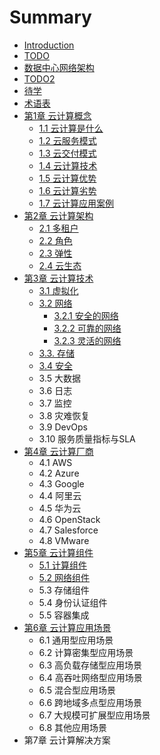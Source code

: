 # Summary

* [Introduction](README.md)
* [TODO](todo.md)
* [数据中心网络架构](shu-ju-zhong-xin-wang-luo-jia-gou.md)
* [TODO2](todo2.md)
* [待学](dai-xue.md)
* [术语表](zhu-yu-biao.md)
* [第1章 云计算概念](chapter1.md)
  * [1.1 云计算是什么](chapter1/11-yun-ji-suan-shi-shi-yao.md)
  * [1.2 云服务模式](chapter1/12-yun-fu-wu-mo-shi.md)
  * [1.3 云交付模式](chapter1/13-yun-jiao-fu-mo-shi.md)
  * [1.4 云计算技术](chapter1/14-yun-ji-suan-ji-zhu.md)
  * [1.5 云计算优势](chapter1/15-yun-ji-suan-you-shi.md)
  * [1.6 云计算劣势](chapter1/16-yun-ji-suan-lie-shi.md)
  * [1.7 云计算应用案例](chapter1/17-yun-ji-suan-ying-yong-an-li.md)
* [第2章 云计算架构](di-2-zhang-yun-ji-suan-jia-gou.md)
  * [2.1 多租户](di-2-zhang-yun-ji-suan-jia-gou/21-duo-zu-hu.md)
  * [2.2 角色](di-2-zhang-yun-ji-suan-jia-gou/22-jiao-se.md)
  * [2.3 弹性](di-2-zhang-yun-ji-suan-jia-gou/23-dan-xing.md)
  * [2.4 云生态](di-2-zhang-yun-ji-suan-jia-gou/24-yun-sheng-tai.md)
* [第3章 云计算技术](di-3-zhang-yun-ji-suan-ji-zhu.md)
  * [3.1 虚拟化](di-3-zhang-yun-ji-suan-ji-zhu/31-xu-ni-hua.md)
  * [3.2 网络](di-3-zhang-yun-ji-suan-ji-zhu/32-wang-luo.md)
    * [3.2.1 安全的网络](di-3-zhang-yun-ji-suan-ji-zhu/32-wang-luo/321-an-quan-de-wang-luo.md)
    * [3.2.2 可靠的网络](di-3-zhang-yun-ji-suan-ji-zhu/32-wang-luo/322-ke-kao-de-wang-luo.md)
    * [3.2.3 灵活的网络](di-3-zhang-yun-ji-suan-ji-zhu/32-wang-luo/323-ling-huo-de-wang-luo.md)
  * [3.3. 存储](di-3-zhang-yun-ji-suan-ji-zhu/33-cun-chu.md)
  * [3.4 安全](di-3-zhang-yun-ji-suan-ji-zhu/34-an-quan.md)
  * 3.5 大数据
  * 3.6 日志
  * 3.7 监控
  * 3.8 灾难恢复
  * 3.9 DevOps
  * 3.10 服务质量指标与SLA
* [第4章 云计算厂商](di-4-zhang-yun-ji-suan-chang-shang.md)
  * 4.1 AWS
  * 4.2 Azure
  * 4.3 Google
  * 4.4 阿里云
  * 4.5 华为云
  * 4.6 OpenStack
  * 4.7 Salesforce
  * 4.8 VMware
* [第5章 云计算组件](di-5-zhang-yun-ji-suan-zu-jian.md)
  * [5.1 计算组件](51-ji-suan-zu-jian.md)
  * [5.2 网络组件](52-wang-luo-zu-jian.md)
  * 5.3 存储组件
  * 5.4 身份认证组件
  * 5.5 容器集成
* [第6章 云计算应用场景](di-6-zhang-yun-ji-suan-ying-yong-chang-jing.md)
  * 6.1 通用型应用场景
  * 6.2 计算密集型应用场景
  * 6.3 高负载存储型应用场景
  * 6.4 高吞吐网络型应用场景
  * 6.5 混合型应用场景
  * 6.6 跨地域多点型应用场景
  * 6.7 大规模可扩展型应用场景
  * 6.8 其他应用场景
* 第7章 云计算解决方案

